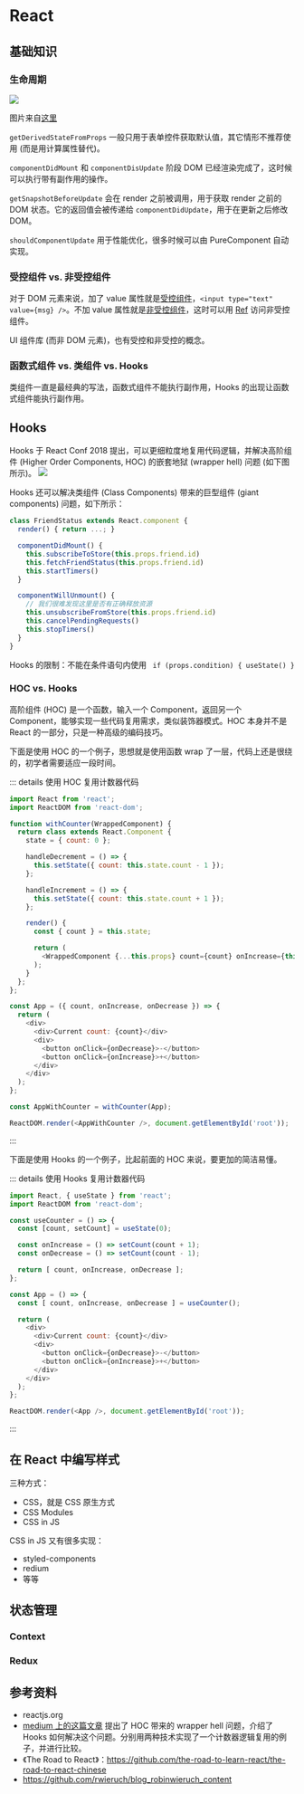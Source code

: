 # React

## 基础知识
### 生命周期
![](./img/lifecycle.png)

图片来自[这里](http://projects.wojtekmaj.pl/react-lifecycle-methods-diagram/)

`getDerivedStateFromProps` 一般只用于表单控件获取默认值，其它情形不推荐使用 (而是用计算属性替代)。

`componentDidMount` 和 `componentDisUpdate` 阶段 DOM 已经渲染完成了，这时候可以执行带有副作用的操作。

`getSnapshotBeforeUpdate` 会在 render 之前被调用，用于获取 render 之前的 DOM 状态。它的返回值会被传递给 `componentDidUpdate`，用于在更新之后修改 DOM。

`shouldComponentUpdate` 用于性能优化，很多时候可以由 PureComponent 自动实现。

### 受控组件 vs. 非受控组件
对于 DOM 元素来说，加了 value 属性就是[受控组件](https://reactjs.org/docs/forms.html#controlled-components)，`<input type="text" value={msg} />`。不加 value 属性就是[非受控组件](https://reactjs.org/docs/uncontrolled-components.html)，这时可以用 [Ref](https://reactjs.org/docs/refs-and-the-dom.html) 访问非受控组件。

UI 组件库 (而非 DOM 元素)，也有受控和非受控的概念。

### 函数式组件 vs. 类组件 vs. Hooks

类组件一直是最经典的写法，函数式组件不能执行副作用，Hooks 的出现让函数式组件能执行副作用。

## Hooks
Hooks 于 React Conf 2018 提出，可以更细粒度地复用代码逻辑，并解决高阶组件 (Higher Order Components, HOC) 的嵌套地狱 (wrapper hell) 问题 (如下图所示)。
![](./img/wrapper-hell.png)

Hooks 还可以解决类组件 (Class Components) 带来的巨型组件 (giant components) 问题，如下所示：
```javascript
class FriendStatus extends React.component {
  render() { return ...; }

  componentDidMount() {
    this.subscribeToStore(this.props.friend.id)
    this.fetchFriendStatus(this.props.friend.id)
    this.startTimers()
  }

  componentWillUnmount() {
    // 我们很难发现这里是否有正确释放资源
    this.unsubscribeFromStore(this.props.friend.id)
    this.cancelPendingRequests()
    this.stopTimers()
  }
}
```

Hooks 的限制：不能在条件语句内使用 ` if (props.condition) { useState() }`

### HOC vs. Hooks
高阶组件 (HOC) 是一个函数，输入一个 Component，返回另一个 Component，能够实现一些代码复用需求，类似装饰器模式。HOC 本身并不是 React 的一部分，只是一种高级的编码技巧。

下面是使用 HOC 的一个例子，思想就是使用函数 wrap 了一层，代码上还是很绕的，初学者需要适应一段时间。

::: details 使用 HOC 复用计数器代码
```javascript
import React from 'react';
import ReactDOM from 'react-dom';

function withCounter(WrappedComponent) {
  return class extends React.Component {
    state = { count: 0 };

    handleDecrement = () => {
      this.setState({ count: this.state.count - 1 });
    };

    handleIncrement = () => {
      this.setState({ count: this.state.count + 1 });
    };

    render() {
      const { count } = this.state;

      return (
        <WrappedComponent {...this.props} count={count} onIncrease={this.handleIncrement} onDecrease={this.handleDecrement} />
      );
    }
  };
};

const App = ({ count, onIncrease, onDecrease }) => {
  return (
    <div>
      <div>Current count: {count}</div>
      <div>
        <button onClick={onDecrease}>-</button>
        <button onClick={onIncrease}>+</button>
      </div>
    </div>
  );
};

const AppWithCounter = withCounter(App);

ReactDOM.render(<AppWithCounter />, document.getElementById('root'));
```
:::

下面是使用 Hooks 的一个例子，比起前面的 HOC 来说，要更加的简洁易懂。

::: details 使用 Hooks 复用计数器代码
```javascript
import React, { useState } from 'react';
import ReactDOM from 'react-dom';

const useCounter = () => {
  const [count, setCount] = useState(0);

  const onIncrease = () => setCount(count + 1);
  const onDecrease = () => setCount(count - 1);

  return [ count, onIncrease, onDecrease ];
};

const App = () => {
  const [ count, onIncrease, onDecrease ] = useCounter();

  return (
    <div>
      <div>Current count: {count}</div>
      <div>
        <button onClick={onDecrease}>-</button>
        <button onClick={onIncrease}>+</button>
      </div>
    </div>
  );
};

ReactDOM.render(<App />, document.getElementById('root'));
```
:::

## 在 React 中编写样式
三种方式：
- CSS，就是 CSS 原生方式
- CSS Modules
- CSS in JS

CSS in JS 又有很多实现：
- styled-components
- redium
- 等等

## 状态管理
### Context
### Redux

## 参考资料
- reactjs.org
- [medium 上的这篇文章](https://medium.com/@jackyef/react-hooks-why-we-should-embrace-it-86e408663ad6) 提出了 HOC 带来的 wrapper hell 问题，介绍了 Hooks 如何解决这个问题。分别用两种技术实现了一个计数器逻辑复用的例子，并进行比较。
- 《The Road to React》：https://github.com/the-road-to-learn-react/the-road-to-react-chinese
- https://github.com/rwieruch/blog_robinwieruch_content
